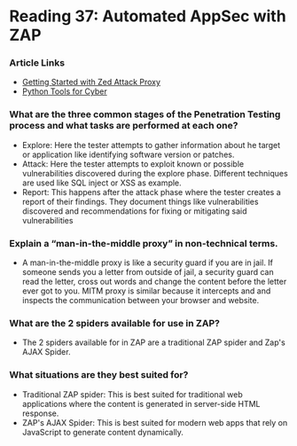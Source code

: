 # Reading 37: Automated AppSec with ZAP

### Article Links
- [Getting Started with Zed Attack Proxy](https://www.zaproxy.org/getting-started/)
- [Python Tools for Cyber](https://hackersonlineclub.com/python-tools/)

### What are the three common stages of the Penetration Testing process and what tasks are performed at each one?
- Explore: Here the tester attempts to gather information about he target or application like identifying software version or patches. 
- Attack: Here the tester attempts to exploit known or possible vulnerabilities discovered during the explore phase. Different techniques are used like SQL inject or XSS as example.
- Report: This happens after the attack phase where the tester creates a report of their findings. They document things like vulnerabilities discovered and recommendations for fixing or mitigating said vulnerabilities
### Explain a “man-in-the-middle proxy” in non-technical terms.
- A man-in-the-middle proxy is like a security guard if you are in jail. If someone sends you a letter from outside of jail, a security guard can read the letter, cross out words and change the content before the letter ever got to you. MITM proxy is similar because it intercepts and and inspects the communication between your browser and website. 
### What are the 2 spiders available for use in ZAP?
- The 2 spiders available for in ZAP are a traditional ZAP spider and Zap's AJAX Spider. 
### What situations are they best suited for?
- Traditional ZAP spider: This is best suited for traditional web applications where the content is generated in server-side HTML response.
- ZAP's AJAX Spider: This is best suited for modern web apps that rely on JavaScript to generate content dynamically.